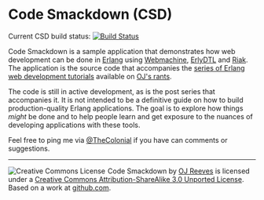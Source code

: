 Code Smackdown (CSD)
====================

Current CSD build status: [![Build Status](https://secure.travis-ci.org/OJ/csd.png)](http://travis-ci.org/OJ/csd)

Code Smackdown is a sample application that demonstrates how web development can be done in [Erlang][] using [Webmachine][], [ErlyDTL][] and [Riak][]. The application is the source code that accompanies the [series of Erlang web development tutorials][series] available on [OJ's rants][blog].

The code is still in active development, as is the post series that accompanies it. It is not intended to be a definitive guide on how to build production-quality Erlang applications. The goal is to explore how things _might_ be done and to help people learn and get exposure to the nuances of developing applications with these tools.

Feel free to ping me via [@TheColonial][tc] if you have can comments or suggestions.

---

<a rel="license" href="http://creativecommons.org/licenses/by-sa/3.0/"><img style="float:left;margin-right:5px;" alt="Creative Commons License" style="border-width:0" src="http://i.creativecommons.org/l/by-sa/3.0/88x31.png" /></a><span xmlns:dct="http://purl.org/dc/terms/" href="http://purl.org/dc/dcmitype/Text" property="dct:title" rel="dct:type">Code Smackdown</span> by <a xmlns:cc="http://creativecommons.org/ns#" href="http://buffered.io/series/web-development-with-erlang" property="cc:attributionName" rel="cc:attributionURL">OJ Reeves</a> is licensed under a <a rel="license" href="http://creativecommons.org/licenses/by-sa/3.0/">Creative Commons Attribution-ShareAlike 3.0 Unported License</a>. Based on a work at <a xmlns:dct="http://purl.org/dc/terms/" href="https://github.com/OJ/csd" rel="dct:source">github.com</a>.

[Erlang]: http://www.erlang.org/
[Webmachine]: http://webmachine.basho.com/
[ErlyDTL]: https://github.com/evanmiller/erlydtl
[Riak]: http://riak.basho.com/
[series]: http://buffered.io/series/web-development-with-erlang
[blog]: http://buffered.io
[tc]: http://twitter.com/TheColonial
